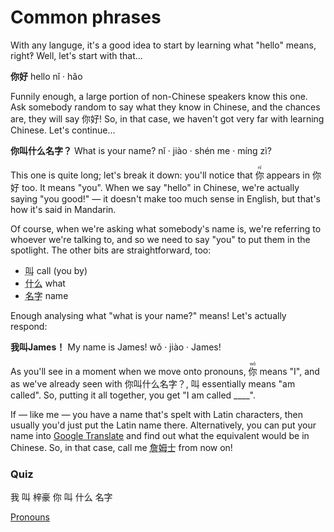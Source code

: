 # Common phrases
With any languge, it's a good idea to start by learning what "hello" means, right‽ Well, let's start with that...

<div class="phrase">
    <strong>你好</strong> <span>hello</span> <span>nǐ · hǎo</span>
</div>

Funnily enough, a large portion of non-Chinese speakers know this one. Ask somebody random to say what they know in Chinese, and the chances are, they will say 你好! So, in that case, we haven't got very far with learning Chinese. Let's continue...

<div class="phrase">
    <strong>你叫什么名字？</strong> <span>What is your name?</span> <span>nǐ · jiào · shén me · míng zì?</span>
</div>

This one is quite long; let's break it down: you'll notice that <ruby>你 <rt>nǐ</rt></ruby> appears in 你好 too. It means "you". When we say "hello" in Chinese, we're actually saying "you good!" — it doesn't make too much sense in English, but that's how it's said in Mandarin.

Of course, when we're asking what somebody's name is, we're referring to whoever we're talking to, and so we need to say "you" to put them in the spotlight. The other bits are straightforward, too:

<ul>
    <li><abbr title="[jiào]">叫</abbr> call (you by)</li>
    <li><abbr title="[shén me]">什么</abbr> what</li>
    <li><abbr title="[míng zì]">名字</abbr> name</li>
</ul>

Enough analysing what "what is your name?" means! Let's actually respond:

<div class="phrase">
    <strong>我叫James！</strong> <span>My name is James!</span> <span>wǒ · jiào · James!</span>
</div>

As you'll see in a moment when we move onto pronouns, <ruby>你 <rt>wǒ</rt></ruby> means "I", and as we've already seen with 你叫什么名字？, 叫 essentially means "am called". So, putting it all together, you get "I am called \_\_\_\_".

If — like me — you have a name that's spelt with Latin characters, then usually you'd just put the Latin name there. Alternatively, you can put your name into <a href="https://translate.google.com/?sl=en&tl=zh-CN&op=translate" target="_blank">Google Translate</a> and find out what the equivalent would be in Chinese. So, in that case, call me <abbr title="[zhān mǔ shì] James">詹姆士</abbr> from now on!

### Quiz

<quiz-set>
    <quiz-page type="arrange">
        <quiz-question question="你叫什么名字？" after="我叫梓豪。">
            <quiz-block>我</quiz-block>
            <quiz-block>叫</quiz-block>
            <quiz-block>梓豪</quiz-block>
        </quiz-question>
        <quiz-question question="你好！" after="你叫什么名字？">
            <quiz-block>你</quiz-block>
            <quiz-block>叫</quiz-block>
            <quiz-block>什么</quiz-block>
            <quiz-block>名字</quiz-block>
        </quiz-question>
    </quiz-page>
</quiz-set>

<a href="basics/pronouns.md" class="next">Pronouns</a>